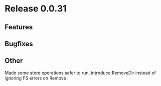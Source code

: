 # Release 0.0.31

## Features

## Bugfixes

## Other
Made some store operations safer to run, introduce RemoveDir instead of ignoring FS errors on Remove

